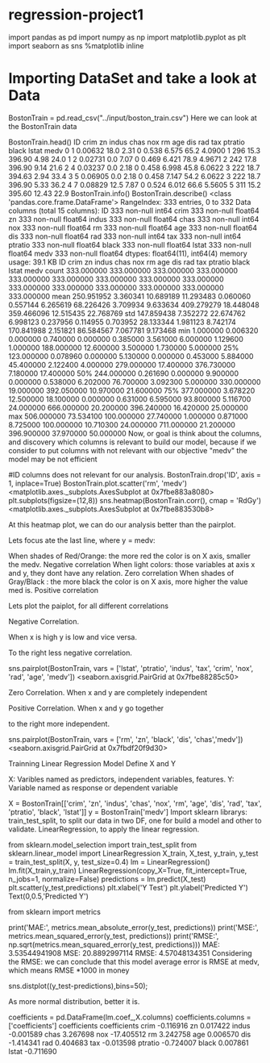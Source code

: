 # regression-project1
import pandas as pd
import numpy as np
import matplotlib.pyplot as plt
import seaborn as sns
%matplotlib inline
# Importing DataSet and take a look at Data
BostonTrain = pd.read_csv("../input/boston_train.csv")
Here we can look at the BostonTrain data

BostonTrain.head()
ID	crim	zn	indus	chas	nox	rm	age	dis	rad	tax	ptratio	black	lstat	medv
0	1	0.00632	18.0	2.31	0	0.538	6.575	65.2	4.0900	1	296	15.3	396.90	4.98	24.0
1	2	0.02731	0.0	7.07	0	0.469	6.421	78.9	4.9671	2	242	17.8	396.90	9.14	21.6
2	4	0.03237	0.0	2.18	0	0.458	6.998	45.8	6.0622	3	222	18.7	394.63	2.94	33.4
3	5	0.06905	0.0	2.18	0	0.458	7.147	54.2	6.0622	3	222	18.7	396.90	5.33	36.2
4	7	0.08829	12.5	7.87	0	0.524	6.012	66.6	5.5605	5	311	15.2	395.60	12.43	22.9
BostonTrain.info()
BostonTrain.describe()
<class 'pandas.core.frame.DataFrame'>
RangeIndex: 333 entries, 0 to 332
Data columns (total 15 columns):
ID         333 non-null int64
crim       333 non-null float64
zn         333 non-null float64
indus      333 non-null float64
chas       333 non-null int64
nox        333 non-null float64
rm         333 non-null float64
age        333 non-null float64
dis        333 non-null float64
rad        333 non-null int64
tax        333 non-null int64
ptratio    333 non-null float64
black      333 non-null float64
lstat      333 non-null float64
medv       333 non-null float64
dtypes: float64(11), int64(4)
memory usage: 39.1 KB
ID	crim	zn	indus	chas	nox	rm	age	dis	rad	tax	ptratio	black	lstat	medv
count	333.000000	333.000000	333.000000	333.000000	333.000000	333.000000	333.000000	333.000000	333.000000	333.000000	333.000000	333.000000	333.000000	333.000000	333.000000
mean	250.951952	3.360341	10.689189	11.293483	0.060060	0.557144	6.265619	68.226426	3.709934	9.633634	409.279279	18.448048	359.466096	12.515435	22.768769
std	147.859438	7.352272	22.674762	6.998123	0.237956	0.114955	0.703952	28.133344	1.981123	8.742174	170.841988	2.151821	86.584567	7.067781	9.173468
min	1.000000	0.006320	0.000000	0.740000	0.000000	0.385000	3.561000	6.000000	1.129600	1.000000	188.000000	12.600000	3.500000	1.730000	5.000000
25%	123.000000	0.078960	0.000000	5.130000	0.000000	0.453000	5.884000	45.400000	2.122400	4.000000	279.000000	17.400000	376.730000	7.180000	17.400000
50%	244.000000	0.261690	0.000000	9.900000	0.000000	0.538000	6.202000	76.700000	3.092300	5.000000	330.000000	19.000000	392.050000	10.970000	21.600000
75%	377.000000	3.678220	12.500000	18.100000	0.000000	0.631000	6.595000	93.800000	5.116700	24.000000	666.000000	20.200000	396.240000	16.420000	25.000000
max	506.000000	73.534100	100.000000	27.740000	1.000000	0.871000	8.725000	100.000000	10.710300	24.000000	711.000000	21.200000	396.900000	37.970000	50.000000
Now, or goal is think about the columns, and discovery which columns is relevant to build our model, because if we consider to put columns with not relevant with our objective "medv" the model may be not efficient

#ID columns does not relevant for our analysis.
BostonTrain.drop('ID', axis = 1, inplace=True)
BostonTrain.plot.scatter('rm', 'medv')
<matplotlib.axes._subplots.AxesSubplot at 0x7fbe883a8080>
plt.subplots(figsize=(12,8))
sns.heatmap(BostonTrain.corr(), cmap = 'RdGy')
<matplotlib.axes._subplots.AxesSubplot at 0x7fbe883530b8>

At this heatmap plot, we can do our analysis better than the pairplot.

Lets focus ate the last line, where y = medv:

When shades of Red/Orange: the more red the color is on X axis, smaller the medv. Negative correlation
When light colors: those variables at axis x and y, they dont have any relation. Zero correlation
When shades of Gray/Black : the more black the color is on X axis, more higher the value med is. Positive correlation

Lets plot the paiplot, for all different correlations

Negative Correlation.

When x is high y is low and vice versa.

To the right less negative correlation.

sns.pairplot(BostonTrain, vars = ['lstat', 'ptratio', 'indus', 'tax', 'crim', 'nox', 'rad', 'age', 'medv'])
<seaborn.axisgrid.PairGrid at 0x7fbe88285c50>

Zero Correlation. When x and y are completely independent

Positive Correlation. When x and y go together

to the right more independent.

sns.pairplot(BostonTrain, vars = ['rm', 'zn', 'black', 'dis', 'chas','medv'])
<seaborn.axisgrid.PairGrid at 0x7fbdf20f9d30>

Trainning Linear Regression Model
Define X and Y

X: Varibles named as predictors, independent variables, features.
Y: Variable named as response or dependent variable

X = BostonTrain[['crim', 'zn', 'indus', 'chas', 'nox', 'rm', 'age', 'dis', 'rad', 'tax',
       'ptratio', 'black', 'lstat']]
y = BostonTrain['medv']
Import sklearn librarys:
train_test_split, to split our data in two DF, one for build a model and other to validate.
LinearRegression, to apply the linear regression.

from sklearn.model_selection import train_test_split
from sklearn.linear_model import LinearRegression
X_train, X_test, y_train, y_test = train_test_split(X, y, test_size=0.4)
lm = LinearRegression()
lm.fit(X_train,y_train)
LinearRegression(copy_X=True, fit_intercept=True, n_jobs=1, normalize=False)
predictions = lm.predict(X_test)
plt.scatter(y_test,predictions)
plt.xlabel('Y Test')
plt.ylabel('Predicted Y')
Text(0,0.5,'Predicted Y')

from sklearn import metrics

print('MAE:', metrics.mean_absolute_error(y_test, predictions))
print('MSE:', metrics.mean_squared_error(y_test, predictions))
print('RMSE:', np.sqrt(metrics.mean_squared_error(y_test, predictions)))
MAE: 3.53544941908
MSE: 20.8892997114
RMSE: 4.57048134351
Considering the RMSE: we can conclude that this model average error is RMSE at medv, which means RMSE *1000 in money

sns.distplot((y_test-predictions),bins=50);

As more normal distribution, better it is.

coefficients = pd.DataFrame(lm.coef_,X.columns)
coefficients.columns = ['coefficients']
coefficients
coefficients
crim	-0.116916
zn	0.017422
indus	-0.001589
chas	3.267698
nox	-17.405512
rm	3.242758
age	0.006570
dis	-1.414341
rad	0.404683
tax	-0.013598
ptratio	-0.724007
black	0.007861
lstat	-0.711690
